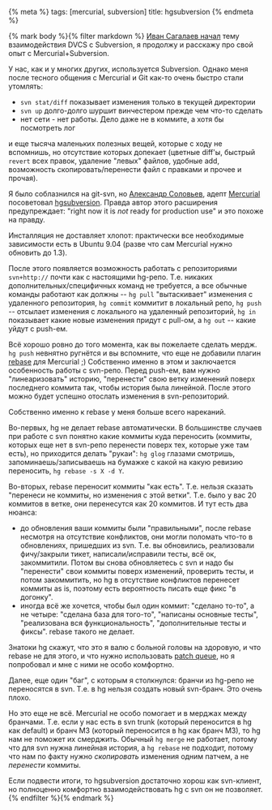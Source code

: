 {% meta %}
    tags: [mercurial, subversion]
    title: hgsubversion
{% endmeta %}

{% mark body %}{% filter markdown %}
[Иван Сагалаев начал](http://softwaremaniacs.org/blog/2009/10/11/svn-from-bzr/) тему взаимодействия DVCS с Subversion, я продолжу и расскажу про свой опыт с Mercurial+Subversion.

<!--more-->

У нас, как и у многих других, используется Subversion. Однако меня после тесного общения с Mercurial и Git как-то очень быстро стали утомлять:

 * `svn stat/diff` показывает изменения только в текущей директории
 * `svn up` долго-долго шуршит винчестером прежде чем что-то сделать
 * нет сети - нет работы. Дело даже не в коммите, а хотя бы посмотреть лог

и еще тысяча маленьких полезных вещей, которые с ходу не вспомнишь, но отсутствие которых допекает (цветные diff'ы, быстрый `revert` всех правок, удаление "левых" файлов, удобные add, возможность скопировать/перенести файл с правками и прочее и прочая).

Я было соблазнился на git-svn, но [Александр Соловьев](http://piranha.org.ua/blog/),
адепт [Mercurial](http://mercurial.selenic.com) посоветовал [hgsubversion](http://bitbucket.org/durin42/hgsubversion).
Правда автор этого расширения предупреждает: "right now it is *not* ready for production use" и это похоже на правду.

Инсталляция не доставляет хлопот: практически все необходимые зависимости есть в Ubuntu 9.04 (разве что сам Mercurial нужно обновить до 1.3).

После этого появляется возможность работать с репозиториями `svn+http://` почти
как с настоящими hg-репо. Т.е. никаких дополнительных/специфичных
команд не требуется, а все обычные команды работают как должны --
`hg pull` "вытаскивает" изменения с удаленного репозитория, `hg commit` коммитит
в локальный репо, `hg push` -- отсылает изменения с локального на удаленный
репозиторий, `hg in` показывает какие новые изменения придут с pull-ом, а
`hg out` -- какие уйдут с push-ем.

Всё хорошо ровно до того момента, как вы пожелаете сделать мердж. `hg push`
невнятно ругнётся и вы вспомните, что еще не добавили плагин [rebase](http://mercurial.selenic.com/wiki/RebaseExtension) для Mercurial ;) Собственно именно в этом и заключается особенность работы с svn-репо.
Перед push-ем, вам нужно "линеаризовать" историю, "перенести" свою ветку изменений
поверх последнего коммита так, чтобы история была линейной.
После этого можно будет успешно отослать изменения в svn-репозиторий.

Собственно именно к rebase у меня больше всего нареканий. 

Во-первых, hg не делает rebase автоматически. В большинстве случаев при работе с svn понятно какие коммиты куда переносить (коммиты, которых еще нет в svn-репо перенести поверх тех, которые уже там есть), но приходится делать "рукаи": `hg glog` глазами смотришь, запоминаешь/записываешь на бумажке с какой на какую ревизию переносить, `hg rebase -s X -d Y`.

Во-вторых, rebase переносит коммиты "как есть". Т.е. нельзя сказать "перенеси не коммиты, но изменения с этой ветки". Т.е. было у вас 20 коммитов в ветке, они перенесутся как 20 коммитов. И тут есть два нюанса:
 
 * до обновления ваши коммиты были "правильными", после rebase несмотря на отсутствие конфликтов, они могли поломать что-то в обновлениях, пришедших из svn. Т.е. вы обновились, реализовали фичу/закрыли тикет, написали/исправили тесты, всё ок, закоммитили. Потом вы снова обновляетесь с svn и надо бы "перенести" свои коммиты поверх изменений, проверить тесты, и потом закоммитить, но hg в отсутствие конфликтов перенесет коммиты as is, поэтому есть вероятность писать еще фикс "в догонку".
 * иногда всё же хочется, чтобы был один коммит: "сделано то-то", а не четыре: "сделана база для того-то", "написаны основные тесты", "реализована вся функциональность", "дополнительные тесты и фиксы". rebase такого не делает.

Знатоки hg скажут, что это я валю с больной головы на здоровую, и что rebase не для этого, и что нужно использовать  [patch queue](http://mercurial.selenic.com/wiki/MqExtension), но я попробовал и мне с ними не особо комфортно.

Далее, еще один "баг", с которым я столкнулся: бранчи из hg-репо не переносятся в svn. Т.е. в hg нельзя создать новый svn-бранч. Это очень плохо.

Но это еще не всё. Mercurial не особо помогает и в мерджах между бранчами. Т.е. если у нас есть в svn trunk (который переносится в hg как default) и бранч M3 (который переносится в hg как бранч M3), то hg нам не поможет их смерджить.
Обычный `hg merge` не работает, потому что для svn нужна линейная история, а `hg rebase` не подходит, потому что нам по факту нужно *скопировать* изменения одним патчем, а не *перенести* коммиты.

Если подвести итоги, то hgsubversion достаточно хорош как svn-клиент, но полноценно
комфортно взаимодействовать hg с svn он не позволяет.
{% endfilter %}{% endmark %}
